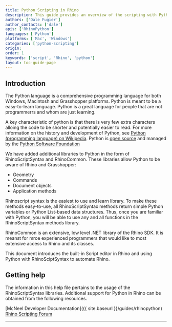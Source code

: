 ```yaml
---
title: Python Scripting in Rhino
description: This guide provides an overview of the scripting with Python in Rhino.
authors: ['Dale Fugier']
author_contacts: ['dale']
apis: ['RhinoPython']
languages: ['Python']
platforms: ['Mac', 'Windows']
categories: ['python-scripting']
origin:
order: 1
keywords: ['script', 'Rhino', 'python']
layout: toc-guide-page
---
```


## Introduction

The Python language is a comprehensive programming language for both Windows, Macintosh and Grasshopper platforms. Python is meant to be a easy-to-learn language. Python is a great language for people that are not programmerrs and whom are just learning.

A key characteristic of python is that there is very few extra characters alloing the code to be shorter and potentially easier to read.  For more information on the history and development of Python, see [Python (programming language) on Wikipedia](https://en.wikipedia.org/wiki/Python_(programming_language)). Python is [open source](https://opensource.com/resources/what-open-source) and managed by the [Python Software Foundation](https://www.python.org/psf/)

We have added additional libraries to Python in the form of RhinoScriptSyntax and RhinoCommon. These libraries allow Python to be aware of Rhino and Grasshopper:

* Geometry
* Commands
* Document objects
* Application methods

Rhinoscript syntax is the easiest to use and learn library. To make these methods easy-to-use, all RhinoScriptSyntax methods return simple Python variables or Python List-based data structures. Thus, once you are familiar with Python, you will be able to use any and all functions in the RhinoScriptSyntax methods library.

RhinoCommon is an extensive, low level .NET library of the Rhino SDK. It is meanst for mroe experienced programmers that would like to most extensive access to Rhino and its classes.

This document introduces the built-in Script editor in Rhino and using Python with RhinoSciptSyntax to automate Rhino.

## Getting help

The information in this help file pertains to the usage of the RhinoScriptSyntax libraries. Additional support for Python in Rhino can be obtained from the following resources.

[McNeel Developer Documentation]({{ site.baseurl }}/guides/rhinopython)
[Rhino Scripting Forum](https://discourse.mcneel.com/c/scripting)

---

